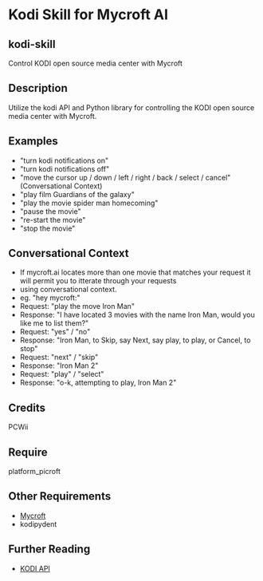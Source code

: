 # Kodi Skill for Mycroft AI
## kodi-skill
Control KODI open source media center with Mycroft

## Description 
Utilize the kodi API and Python library for controlling the KODI open source media center with Mycroft.
## Examples 
* "turn kodi notifications on"
* "turn kodi notifications off"
* "move the cursor up / down / left / right / back / select / cancel" (Conversational Context)
* "play film Guardians of the galaxy"
* "play the movie spider man homecoming"
* "pause the movie"
* "re-start the movie"
* "stop the movie"
## Conversational Context
* If mycroft.ai locates more than one movie that matches your request it will permit you to itterate through your requests
* using conversational context.
* eg. "hey mycroft:"
* Request: "play the move Iron Man"
* Response: "I have located 3 movies with the name Iron Man, would you like me to list them?"
* Request: "yes" / "no"
* Response: "Iron Man, to Skip, say Next, say play, to play, or Cancel, to stop"
* Request: "next" / "skip"
* Response: "Iron Man 2"
* Request: "play" / "select"
* Response: "o-k, attempting to play, Iron Man 2"
## Credits
PCWii
## Require 
platform_picroft 
## Other Requirements
- [Mycroft](https://docs.mycroft.ai/installing.and.running/installation)
- kodipydent
## Further Reading
- [KODI API](https://kodi.wiki/index.php?title=JSON-RPC_API/v6)
